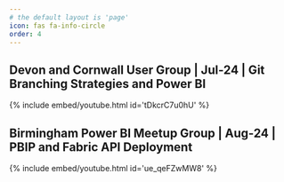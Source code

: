 ```yaml
---
# the default layout is 'page'
icon: fas fa-info-circle
order: 4
---
```


## Devon and Cornwall User Group | Jul-24 | Git Branching Strategies and Power BI

{% include embed/youtube.html id='tDkcrC7u0hU' %}

## Birmingham Power BI Meetup Group | Aug-24 | PBIP and Fabric API Deployment

{% include embed/youtube.html id='ue_qeFZwMW8' %}
